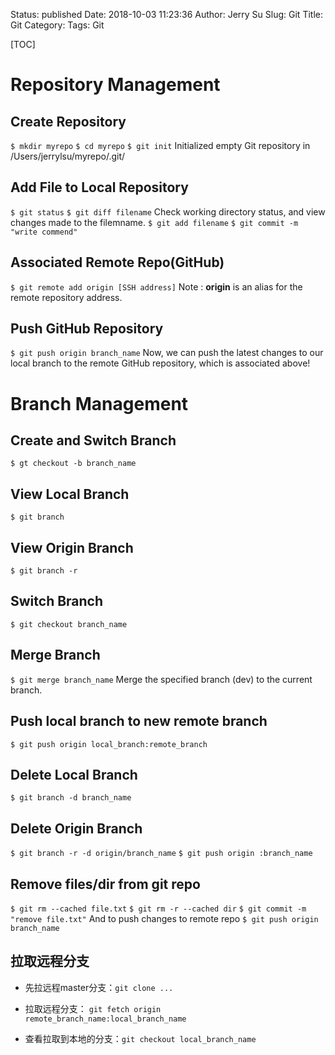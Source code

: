 Status: published
Date: 2018-10-03 11:23:36
Author: Jerry Su
Slug: Git
Title: Git
Category: 
Tags: Git

[TOC]

# Repository Management
 
## Create Repository
`$ mkdir myrepo`
`$ cd myrepo` 
`$ git init`
Initialized empty Git repository in /Users/jerrylsu/myrepo/.git/

## Add File to Local Repository
`$ git status`
`$ git diff filename`
Check working directory status, and view changes made to the filemname.
`$ git add filename`
`$ git commit -m "write commend"`

## Associated Remote Repo(GitHub)
`$ git remote add origin [SSH address]`
Note : **origin** is an alias for the remote repository address. 

## Push GitHub Repository
`$ git push origin branch_name`
Now, we can push the latest changes to our local branch to the remote GitHub repository, which is associated above!

# Branch Management

## Create and Switch Branch
`$ gt checkout -b branch_name`

## View Local Branch
`$ git branch`

## View Origin Branch
`$ git branch -r`

## Switch Branch
`$ git checkout branch_name`

## Merge Branch
`$ git merge branch_name`
Merge the specified branch (dev) to the current branch.

## Push local branch to new remote branch
`$ git push origin local_branch:remote_branch`

## Delete Local Branch
`$ git branch -d branch_name`

## Delete Origin Branch
`$ git branch -r -d origin/branch_name`
`$ git push origin :branch_name`

## Remove files/dir from git repo
`$ git rm --cached file.txt`
`$ git rm -r --cached dir`
`$ git commit -m "remove file.txt"`
And to push changes to remote repo
`$ git push origin branch_name`  

## 拉取远程分支

- 先拉远程master分支：`git clone ...`

- 拉取远程分支： `git fetch origin remote_branch_name:local_branch_name`

- 查看拉取到本地的分支：`git checkout local_branch_name`
